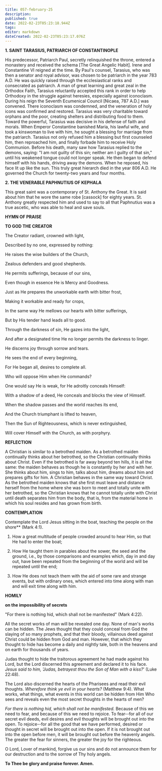 ```yaml
---
title: 057-february-25
description: 
published: true
date: 2022-02-23T05:23:18.944Z
tags: 
editor: markdown
dateCreated: 2022-02-23T05:23:17.076Z
---
```



**1. SAINT TARASIUS, PATRIARCH OF CONSTANTINOPLE**

His predecessor, Patriarch Paul, secretly relinquished the throne, entered a monastery and received the schema [The Great Angelic Habit]. Irene and Constantine VI reigned at the time. By Paul's counsel, Tarasius, who was then a senator and royal advisor, was chosen to be patriarch in the year 783 A.D. He was quickly raised through the ecclesiastical ranks and consecrated as patriarch. A man of great learning and great zeal in the Orthodox Faith, Tarasius reluctantly accepted this rank in order to help Orthodoxy in the struggle against heresies, especially against iconoclasm. During his reign the Seventh Ecumenical Council [Nicaea, 787 A.D.] was convened. There iconoclasm was condemned, and the veneration of holy icons was confirmed and restored. Tarasius was very charitable toward orphans and the poor, creating shelters and distributing food to them. Toward the powerful, Tarasius was decisive in his defense of faith and morals. When Emperor Constantine banished Maria, his lawful wife, and took a kinswoman to live with him, he sought a blessing for marriage from the patriarch. Tarasius not only refused him a blessing but first counseled him, then reproached him, and finally forbade him to receive Holy Communion. Before his death, many saw how Tarasius replied to the demons, saying: "I am not guilty of this sin; neither am I guilty of that sin," until his weakened tongue could not longer speak. He then began to defend himself with his hands, driving away the demons. When he reposed, his face lit up like the sun. This truly great hierarch died in the year 806 A.D. He governed the Church for twenty-two years and four months.

**2. THE VENERABLE PAPHNUTIUS OF KEPHALA**

This great saint was a contemporary of St. Anthony the Great. It is said about him that he wore the same robe [cassock] for eighty years. St. Anthony greatly respected him and used to say to all that Paphnutius was a true ascetic, who was able to heal and save souls.



**HYMN OF PRAISE**

**TO GOD THE CREATOR**

The Creator radiant, crowned with light,

Described by no one, expressed by nothing:

He raises the wise builders of the Church,

Zealous defenders and good shepherds.

He permits sufferings, because of our sins,

Even though in essence He is Mercy and Goodness.

Just as He prepares the unworkable earth with bitter frost,

Making it workable and ready for crops,

In the same way He mellows our hearts with bitter sufferings,

But by His tender hand leads all to good.

Through the darkness of sin, He gazes into the light,

And after a designated time He no longer permits the darkness to linger.

He discerns joy through sorrow and tears.

He sees the end of every beginning,

For He began all, desires to complete all.

Who will oppose Him when He commands?

One would say He is weak, for He adroitly conceals Himself:

With a shadow of a deed, He conceals and blocks the view of Himself.

When the shadow passes and the world reaches its end,

And the Church triumphant is lifted to heaven,

Then the Sun of Righteousness, which is never extinguished,

Will cover Himself with the Church, as with porphyry.


**REFLECTION**

A Christian is similar to a betrothed maiden. As a betrothed maiden continually thinks about her betrothed, so the Christian continually thinks about Christ. Even if the betrothed is far away beyond ten hills, it is all the same: the maiden behaves as though he is constantly by her and with her. She thinks about him, sings to him, talks about him, dreams about him and prepares gifts for him. A Christian behaves in the same way toward Christ. As the betrothed maiden knows that she first must leave and distance herself from the home where she was born to meet and totally unite with her betrothed, so the Christian knows that he cannot totally unite with Christ until death separates him from the body, that is, from the material home in which his soul resides and has grown from birth.

**CONTEMPLATION**

Contemplate the Lord Jesus sitting in the boat, teaching the people on the shore** (Mark 4:1).

1.  How a great multitude of people crowded around to hear Him, so that He had to enter the boat;

1.  How He taught them in parables about the sower, the seed and the ground, i.e., by those comparisons and examples which, day in and day out, have been repeated from the beginning of the world and will be repeated until the end;

1.  How He does not teach them with the aid of some rare and strange events, but with ordinary ones, which entered into time along with man and will exit time along with him.



**HOMILY**

**on the impossibility of secrets**

"For there is nothing hid, which shall not be manifested" (Mark 4:22).

All the secret works of man will be revealed one day. None of man's works can be hidden. The Jews thought that they could conceal from God the slaying of so many prophets, and that their bloody, villainous deed against Christ could be hidden from God and man. However, that which they thought to hide has become a daily and nightly tale, both in the heavens and on earth for thousands of years.

Judas thought to hide the traitorous agreement he had made against his Lord, but the Lord discerned this agreement and declared it to his face. *Jesus said to him, 'Judas, betrayest thou the Son of Man with a kiss?*' (Luke 22:48).

The Lord also discerned the hearts of the Pharisees and read their evil thoughts. *Wherefore think ye evil in your hearts?* (Matthew 9:4). What works, what things, what events in this world can be hidden from Him Who sees and reveals even the most secret thoughts in the hearts of men?

*For there is nothing hid, which shall not be manifested.* Because of this we need to fear, and because of this we need to rejoice. To fear--for all of our secret evil deeds, evil desires and evil thoughts will be brought out into the open. To rejoice--for all the good that we have performed, desired or thought in secret will be brought out into the open. If it is not brought out into the open before men, it will be brought out before the heavenly angels. The greater the fear for sinners, the greater the joy for the righteous.

O Lord, Lover of mankind, forgive us our sins and do not announce them for our destruction and to the sorrow of Thy holy angels.

**To Thee be glory and praise forever. Amen.**

 
